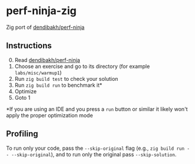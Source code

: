 # perf-ninja-zig
Zig port of [dendibakh/perf-ninja](https://github.com/dendibakh/perf-ninja/)

## Instructions
0. Read [dendibakh/perf-ninja](https://github.com/dendibakh/perf-ninja/)
1. Choose an exercise and go to its directory (for example `labs/misc/warmup1`)
2. Run `zig build test` to check your solution
3. Run `zig build run` to benchmark it*
4. Optimize
5. Goto 1
   
*If you are using an IDE and you press a `run` button or similar it likely won't apply the proper optimization mode

## Profiling

To run only your code, pass the `--skip-original` flag (e.g., `zig build run -- --skip-original`), and to run only the original pass `--skip-solution`.
